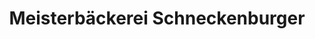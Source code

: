 ---
title: "Meisterbäckerei Schneckenburger"
url: /konstanz/meisterbaeckerei-schneckenburger-max-stromeyer-strasse/
shop: Bäckerei
---